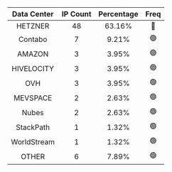 | Data Center | IP Count | Percentage | Freq |
|:------------:|:--------:|:-----------:|:-----:|
| HETZNER | 48 | 63.16% | 🔴 |
| Contabo | 7 | 9.21% | 🟢 |
| AMAZON | 3 | 3.95% | 🟢 |
| HIVELOCITY | 3 | 3.95% | 🟢 |
| OVH | 3 | 3.95% | 🟢 |
| MEVSPACE | 2 | 2.63% | 🟢 |
| Nubes | 2 | 2.63% | 🟢 |
| StackPath | 1 | 1.32% | 🟢 |
| WorldStream | 1 | 1.32% | 🟢 |
| OTHER | 6 | 7.89% | 🟢 |